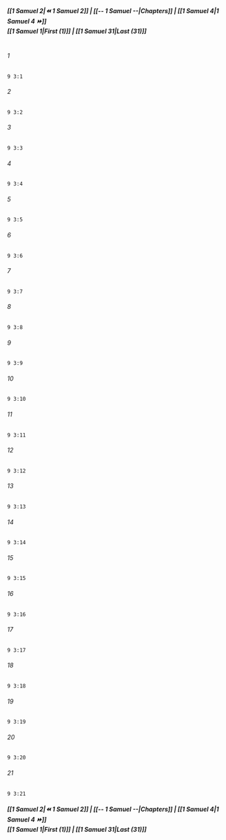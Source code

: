 
##### **[[1 Samuel 2|⏪ 1 Samuel 2]] | [[-- 1 Samuel --|Chapters]] | [[1 Samuel 4|1 Samuel 4 ⏩]]**<br>**[[1 Samuel 1|First (1)]] | [[1 Samuel 31|Last (31)]]**<br><br>

###### 1
``` verse
9 3:1
```
###### 2
``` verse
9 3:2
```
###### 3
``` verse
9 3:3
```
###### 4
``` verse
9 3:4
```
###### 5
``` verse
9 3:5
```
###### 6
``` verse
9 3:6
```
###### 7
``` verse
9 3:7
```
###### 8
``` verse
9 3:8
```
###### 9
``` verse
9 3:9
```
###### 10
``` verse
9 3:10
```
###### 11
``` verse
9 3:11
```
###### 12
``` verse
9 3:12
```
###### 13
``` verse
9 3:13
```
###### 14
``` verse
9 3:14
```
###### 15
``` verse
9 3:15
```
###### 16
``` verse
9 3:16
```
###### 17
``` verse
9 3:17
```
###### 18
``` verse
9 3:18
```
###### 19
``` verse
9 3:19
```
###### 20
``` verse
9 3:20
```
###### 21
``` verse
9 3:21
```

##### **[[1 Samuel 2|⏪ 1 Samuel 2]] | [[-- 1 Samuel --|Chapters]] | [[1 Samuel 4|1 Samuel 4 ⏩]]**<br>**[[1 Samuel 1|First (1)]] | [[1 Samuel 31|Last (31)]]**
